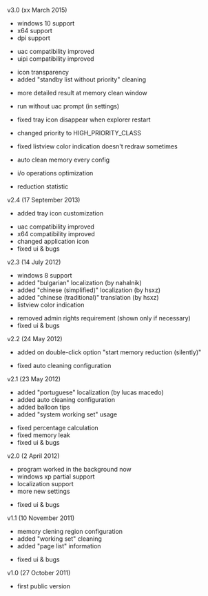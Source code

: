 v3.0 (xx March 2015)
+ windows 10 support
+ x64 support
+ dpi support
- uac compatibility improved
- uipi compatibility improved
+ icon transparency
+ added "standby list without priority" cleaning 
- more detailed result at memory clean window
+ run without uac prompt (in settings)
- fixed tray icon disappear when explorer restart
+ changed priority to HIGH_PRIORITY_CLASS
- fixed listview color indication doesn't redraw sometimes
+ auto clean memory every config
- i/o operations optimization
+ reduction statistic

v2.4 (17 September 2013)
+ added tray icon customization
- uac compatibility improved
- x64 compatibility improved
- changed application icon
- fixed ui & bugs

v2.3 (14 July 2012)
+ windows 8 support
+ added "bulgarian" localization (by nahalnik)
+ added "chinese (simplified)" localization (by hsxz)
+ added "chinese (traditional)" translation (by hsxz)
+ listview color indication
- removed admin rights requirement (shown only if necessary)
- fixed ui & bugs

v2.2 (24 May 2012)
+ added on double-click option "start memory reduction (silently)"
- fixed auto cleaning configuration

v2.1 (23 May 2012)
+ added "portuguese" localization (by lucas macedo)
+ added auto cleaning configuration
+ added balloon tips
+ added "system working set" usage
- fixed percentage calculation
- fixed memory leak
- fixed ui & bugs

v2.0 (2 April 2012)
+ program worked in the background now
+ windows xp partial support
+ localization support
+ more new settings
- fixed ui & bugs

v1.1 (10 November 2011)
+ memory clening region configuration
+ added "working set" cleaning
+ added "page list" information
- fixed ui & bugs

v1.0 (27 October 2011)
- first public version